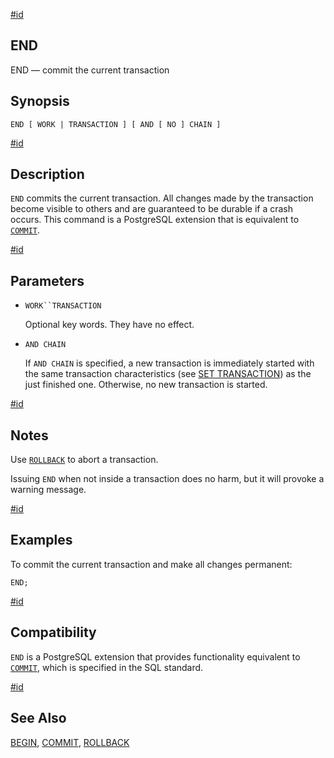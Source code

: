 [#id](#SQL-END)

## END

END — commit the current transaction

## Synopsis

```
END [ WORK | TRANSACTION ] [ AND [ NO ] CHAIN ]
```

[#id](#id-1.9.3.146.5)

## Description

`END` commits the current transaction. All changes made by the transaction become visible to others and are guaranteed to be durable if a crash occurs. This command is a PostgreSQL extension that is equivalent to [`COMMIT`](sql-commit).

[#id](#id-1.9.3.146.6)

## Parameters

* `WORK``TRANSACTION`

  Optional key words. They have no effect.

* `AND CHAIN`

  If `AND CHAIN` is specified, a new transaction is immediately started with the same transaction characteristics (see [SET TRANSACTION](sql-set-transaction)) as the just finished one. Otherwise, no new transaction is started.

[#id](#id-1.9.3.146.7)

## Notes

Use [`ROLLBACK`](sql-rollback) to abort a transaction.

Issuing `END` when not inside a transaction does no harm, but it will provoke a warning message.

[#id](#id-1.9.3.146.8)

## Examples

To commit the current transaction and make all changes permanent:

```
END;
```

[#id](#id-1.9.3.146.9)

## Compatibility

`END` is a PostgreSQL extension that provides functionality equivalent to [`COMMIT`](sql-commit), which is specified in the SQL standard.

[#id](#id-1.9.3.146.10)

## See Also

[BEGIN](sql-begin), [COMMIT](sql-commit), [ROLLBACK](sql-rollback)